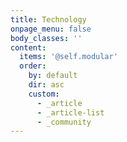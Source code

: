 ```yaml
---
title: Technology
onpage_menu: false
body_classes: ''
content:
  items: '@self.modular'
  order:
    by: default
    dir: asc
    custom:
      - _article
      - _article-list
      - _community
---
```


